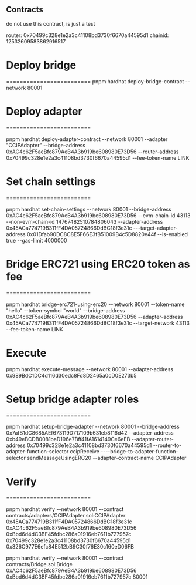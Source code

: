 ## Contracts

do not use this contract, is just a test

router: 0x70499c328e1e2a3c41108bd3730f6670a44595d1
chainid: 12532609583862916517

# Deploy bridge

=========================
pnpm hardhat deploy-bridge-contract --network 80001

# Deploy adapter

=========================

pnpm hardhat deploy-adapter-contract --network 80001 --adapter "CCIPAdapter" --bridge-address 0xAC4c62F5aeBfc879AeB4A3b919be608980E73D56 --router-address 0x70499c328e1e2a3c41108bd3730f6670a44595d1 --fee-token-name LINK

# Set chain settings

=========================

pnpm hardhat set-chain-settings --network 80001 --bridge-address 0xAC4c62F5aeBfc879AeB4A3b919be608980E73D56 --evm-chain-id 43113 --non-evm-chain-id 14767482510784806043 --adapter-address 0x45ACa774719B311fF4DA05724866DdBC18f3e31c ---target-adapter-address 0x01Dfab90DC8C8E5F66E3fB51009B4c5D8820e44f --is-enabled true --gas-limit 4000000

# Bridge ERC721 using ERC20 token as fee

=========================

pnpm hardhat bridge-erc721-using-erc20 --network 80001 --token-name "hello" --token-symbol "world" --bridge-address 0xAC4c62F5aeBfc879AeB4A3b919be608980E73D56 --adapter-address 0x45ACa774719B311fF4DA05724866DdBC18f3e31c --target-network 43113 --fee-token-name LINK

# Execute

pnpm hardhat execute-message --network 80001 --adapter-address 0x989BdC1DC4d116d30edc8Fd8D2465a0cD0E273b5

# Setup bridge adapter roles

=========================

pnpm hardhat setup-bridge-adapter --network 80001 --bridge-address 0x7afB1dC8685AEf673119D717109b631eb8116d42 --adapter-address 0xb49eBCDB0081baD196e7Bff41fA1614149Ce6eEB --adapter-router-address 0x70499c328e1e2a3c41108bd3730f6670a44595d1 --router-to-adapter-function-selector ccipReceive ----bridge-to-adapter-function-selector sendMessageUsingERC20 --adapter-contract-name CCIPAdapter

# Verify

=========================

pnpm hardhat verify --network 80001 --contract contracts/adapters/CCIPAdapter.sol:CCIPAdapter 0x45ACa774719B311fF4DA05724866DdBC18f3e31c 0xAC4c62F5aeBfc879AeB4A3b919be608980E73D56 0xBbd6d4dC3BF45fdbc286a01916eb7611b727957c 0x70499c328e1e2a3c41108bd3730f6670a44595d1 0x326C977E6efc84E512bB9C30f76E30c160eD06FB

pnpm hardhat verify --network 80001 --contract contracts/Bridge.sol:Bridge 0xAC4c62F5aeBfc879AeB4A3b919be608980E73D56 0xBbd6d4dC3BF45fdbc286a01916eb7611b727957c 80001
